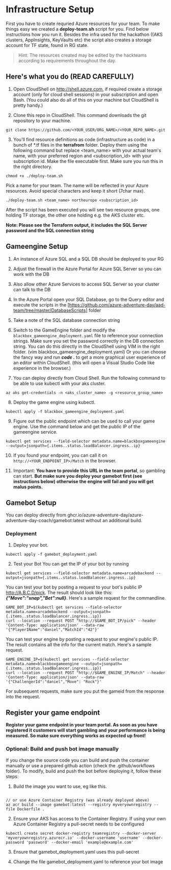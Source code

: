 

# Infrastructure Setup

First you have to create requried Azure resources for your team. To make things easy we created a **deploy-team.sh** script for you. Find below instructions how you run it.
Besides the infra used for the hackathon ((AKS clusters, AppInsights, KeyVaults etc) the script also creates a storage account for TF state, found in RG state<teamname><location>.
  
> Hint: The resources created may be edited by the hackteams according to requirements throughout the day. 

## Here's what you do (READ CAREFULLY)

1. Open CloudShell on http://shell.azure.com, if required create a storage account (only for cloud shell sessions) in your subscription and open Bash. (You could also do all of this on your machine but CloudShell is pretty handy.)

2. Clone this repo in CloudShell. This command downloads the git repository to your machine.
```
git clone https://github.com/<YOUR_USER/ORG_NAME>/<YOUR_REPO_NAME>.git
```

3. You'll find resource definitions as code (infrastructure as code) in a bunch of *.tf files in the **terrafrom** folder. Deploy them using the following command but replace <team_name> with your actual team's name, <region> with your preferred region and <subscription_id> with your subscription id.
Make the file executable first. Make sure you run this in the right directory.
```
chmod +x ./deploy-team.sh
```

Pick a name for your team. The name will be reflected in your Azure resources. Avoid special characters and keep it short (7char max).
``` 
./deploy-team.sh <team_name> northeurope <subscription_id>
```

After the script has been executed you will see two resource groups, one holding TF storage, the other one holding e.g. the AKS cluster etc.

**Note: Please see the Terraform output, it includes the SQL Server password and the SQL connection string**


## Gameengine Setup

1. An instance of Azure SQL and a SQL DB  should be deployed to your RG
2. Adjust the firewall in the Azure Portal for Azure SQL Server so you can work with the DB
3. Also allow other Azure Services to access SQL Server so your cluster can talk to the DB
4. In the Azure Portal open your SQL Database,  go to the Query editor and execute the scripts in the [https://github.com/azure-adventure-day/aad-team/tree/master/DatabaseScripts] folder
5. Take a note of the SQL database connection string
6. Switch to the GameEngine folder and modify the `blackbox_gameengine_deployment.yaml` file to reference your connection strings. Make sure you set the password correctly in the DB connection string. You can do this directly in the CloudShell using VIM in the right folder. (vim blackbox_gameengine_deployment.yaml) Or you can choose the fancy way and run ***code .*** to get a more graphical user experience of an editor within CloudShell. (this will open a Visual Studio Code like experience in the browser.)

7. You can deploy directly from Cloud Shell. Run the following command to be able to use kubectl with your aks cluster.
```
az aks get-credentials -n <aks_cluster_name> -g <resource_group_name>
```
8. Deploy the game engine using kubectl. 
```
kubectl apply -f blackbox_gameengine_deployment.yaml
```
9. Figure out the public endpoint which can be used to call your game engine. Use the command below and get the public IP of the gameengine service. 
```
kubectl get services --field-selector metadata.name=blackboxgameengine --output=jsonpath={.items..status.loadBalancer.ingress..ip}
```
10. If you found your endpoint, you can call it on `http://<YOUR_ENDPOINT_IP>/Match` in the browser.

11. Important: **You have to provide this URL in the team portal**, so gambling can start. **But make sure you deploy your gamebot first (see instructions below) otherwise the engine will fail and you will get malus points.**


## Gamebot Setup
You can deploy directly from ghcr.io/azure-adventure-day/azure-adventure-day-coach/gamebot:latest without an additional build. 



### Deployment

1. Deploy your bot.
```
kubectl apply -f gamebot_deployment.yaml
```

2. Test your Bot
You can get the IP of your bot by running 
```
kubectl get services --field-selector metadata.name=arcadebackend --output=jsonpath={.items..status.loadBalancer.ingress..ip}
```

You can test your bot by posting a request to your bot's public IP http://A.B.C.D/pick. The result should look like this: ***{"Move":"snap","Bet":null}***. Here's a sample request for the commandline.

```
GAME_BOT_IP=$(kubectl get services --field-selector metadata.name=arcadebackend --output=jsonpath={.items..status.loadBalancer.ingress..ip})
curl --location --request POST "http://$GAME_BOT_IP/pick" --header 'Content-Type: application/json' --data-raw '{"Player1Name":"daniel","MatchId":"42"}'
```

You can test your engine by posting a request to your engine's public IP. The result contains all the info for the current match. Here's a sample request.
```
GAME_ENGINE_IP=$(kubectl get services --field-selector metadata.name=blackboxgameengine --output=jsonpath={.items..status.loadBalancer.ingress..ip})
curl --location --request POST "http://$GAME_ENGINE_IP/Match" --header 'Content-Type: application/json' --data-raw '{"ChallengerId":"daniel","Move": "Rock"}'
```
For subsequent requests, make sure you put the gameid from the response into the request.

## Register your game endpoint

**Register your game endpoint in your team portal. As soon as you have registered it customers will start gambling and your performance is being measured. So make sure everything works as expected up front!**


### Optional: Build and push bot image manually
If you change the source code you can build and push the container manually or use a prepared github action (check the .github/workflows folder). 
To modify, build and push the bot before deploying it, follow these steps:

1. Build the image you want to use, eg like this.
```

// or use Azure Container Registry (was already deployed above)
az acr build --image gamebot:latest --registry myveryownregistry --file Dockerfile .
```

2. Ensure your AKS has access to the Container Registry. If using your own Azure Container Registry a pull-secret needs to be configured
```
kubectl create secret docker-registry teamregistry --docker-server 'myveryownregistry.azurecr.io' --docker-username 'username' --docker-password 'password' --docker-email 'example@example.com'
```

3. Ensure that gamebot_deployment.yaml uses this pull-secret

4. Change the file gamebot_deployment.yaml to reference your bot image
